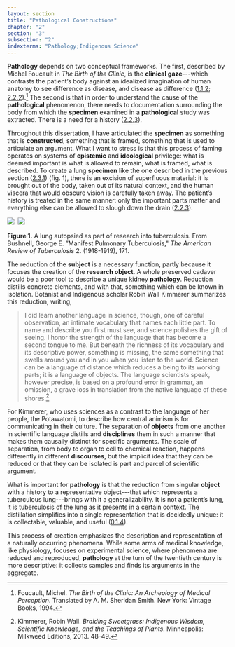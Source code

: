 ```yaml
---
layout: section
title: "Pathological Constructions"
chapter: "2"
section: "3"
subsection: "2"
indexterms: "Pathology;Indigenous Science"
---
```


<span data-tooltip aria-haspopup="true" class="has-tip" data-disable-hover="false" tabindex="1" title="Pathology refers to the study of aberrant phenomenon in the human body and how it is linked to human illness."><b>Pathology</b></span> depends on two conceptual frameworks. The first, described by Michel Foucault in *The Birth of the Clinic*, is the <span data-tooltip aria-haspopup="true" class="has-tip" data-disable-hover="false" tabindex="1" title="The clinical gaze refers to an ocular practice used by medical professionals to diagnose disease. It relies on a process of seeing the patient in relation to an idealized image of human anatomy. This process alienates the patient, turning them into a collection of pathologies rather than a human person."><b>clinical gaze</b></span>---which contrasts the patient’s body against an idealized imagination of human anatomy to see difference as disease, and disease as difference (<a href="{{ site.baseurl }}/dissertation/1_1_2}}">1.1.2</a>; <a href="{{ site.baseurl }}/dissertation/2_2_2}}">2.2.2</a>).[^fn1] The second is that in order to understand the cause of the <span data-tooltip aria-haspopup="true" class="has-tip" data-disable-hover="false" tabindex="1" title="Pathology refers to the study of aberrant phenomenon in the human body and how it is linked to human illness."><b>pathological</b></span> phenomenon, there needs to documentation surrounding the body from which the <span data-tooltip aria-haspopup="true" class="has-tip" data-disable-hover="false" tabindex="1" title="Specimen refers to any naturally occurring phenomenon that has been extracted from its original context and placed within a knowledge framework to understand and describe that phenomenon."><b>specimen</b></span> examined in a <span data-tooltip aria-haspopup="true" class="has-tip" data-disable-hover="false" tabindex="1" title="Pathology refers to the study of aberrant phenomenon in the human body and how it is linked to human illness."><b>pathological</b></span> study was extracted. There is a need for a history (<a href="{{ site.baseurl }}/dissertation/2_2_3}}">2.2.3</a>).

Throughout this dissertation, I have articulated the <span data-tooltip aria-haspopup="true" class="has-tip" data-disable-hover="false" tabindex="1" title="Specimen refers to any naturally occurring phenomenon that has been extracted from its original context and placed within a knowledge framework to understand and describe that phenomenon."><b>specimen</b></span> as something that is <span data-tooltip aria-haspopup="true" class="has-tip" data-disable-hover="false" tabindex="1" title="Social construction refers to a philosophical approach to ontology and epistemics, where human understandings of phenomena are dependent on a social agreement regarding how that phenomenon is interpreted."><b>constructed</b></span>, something that is framed, something that is used to articulate an argument. What I want to stress is that this process of faming operates on systems of <span data-tooltip aria-haspopup="true" class="has-tip" data-disable-hover="false" tabindex="1" title="Epistemics is a philosophical term referring to the study of knowledge. I use it to talk about the entwined practices of scientific culture, its arguments, and its methodologies."><b>epistemic</b></span> and <span data-tooltip aria-haspopup="true" class="has-tip" data-disable-hover="false" tabindex="1" title="Ideology refers to a generally agreed upon understanding of a phenomenon or cultural idea. Ideologies are like the air we breathe, in that they are pervasive and difficult to see without some framework to understand them."><b>ideological</b></span> privilege: what is deemed important is what is allowed to remain, what is framed, what is described. To create a lung <span data-tooltip aria-haspopup="true" class="has-tip" data-disable-hover="false" tabindex="1" title="Specimen refers to any naturally occurring phenomenon that has been extracted from its original context and placed within a knowledge framework to understand and describe that phenomenon."><b>specimen</b></span> like the one described in the previous section (<a href="{{ site.baseurl }}/dissertation/2_3_1}}">2.3.1</a>) (fig. 1), there is an excision of superfluous material: it is brought out of the body, taken out of its natural context, and the human viscera that would obscure vision is carefully taken away. The patient’s history is treated in the same manner: only the important parts matter and everything else can be allowed to slough down the drain (<a href="{{ site.baseurl }}/dissertation/2_2_3}}">2.2.3</a>).

<div class="card float-right half-width-image"><img id="TheAmericanReviewofTuberc2_1918-1919_193" class="opaque" src="{{ site.baseurl }}/assets/img/TheAmericanReviewofTuberc2_1918-1919_193_full.jpg">

<img id="TheAmericanReviewofTuberc2_1918-1919_193=-2TheAmericanReviewofTuberc2_1918-1919_193.jpg">

<img id="TheAmericanReviewofTuberc2_1918-1919_193" class="partially-opaque" src="{{ site.baseurl }}/assets/img/TheAmericanReviewofTuberc2_1918-1919_193_partial.jpg">

**Figure 1.** A lung autopsied as part of research into tuberculosis. From Bushnell, George E. ”Manifest Pulmonary Tuberculosis," *The American Review of Tuberculosis* 2. (1918-1919), 171.

</b></span>

The reduction of the <span data-tooltip aria-haspopup="true" class="has-tip" data-disable-hover="false" tabindex="1" title="I use the term 'research subject' to refer to a specific relationship between a researcher and the person or people they research. The 'subject' is a pun on the monarchal subject, someone who has no agency under the spectacular power of the sovereign. In this relationship, the researcher has power over their research subject to define and describe the person within a set knowledge system."><b>subject</b></span> is a necessary function, partly because it focuses the creation of the <span data-tooltip aria-haspopup="true" class="has-tip" data-disable-hover="false" tabindex="1" title="I use the term research object to refer to a  relationship between a researcher and what they research. An object is a non-human thing that a researcher can define or characterize within a disciplinary field or discourse."><b>research object</b></span>. A whole preserved cadaver would be a poor tool to describe a unique kidney <span data-tooltip aria-haspopup="true" class="has-tip" data-disable-hover="false" tabindex="1" title="Pathology refers to the study of aberrant phenomenon in the human body and how it is linked to human illness."><b>pathology</b></span>. Reduction distills concrete elements, and with that, something which can be known in isolation. Botanist and Indigenous scholar Robin Wall Kimmerer summarizes this reduction, writing,

>I did learn another language in science, though, one of careful observation, an intimate vocabulary that names each little part. To name and describe you first must see, and science polishes the gift of seeing. I honor the strength of the language that has become a second tongue to me. But beneath the richness of its vocabulary and its descriptive power, something is missing, the same something that swells around you and in you when you listen to the world. Science can be a language of distance which reduces a being to its working parts; it is a language of objects. The language scientists speak, however precise, is based on a profound error in grammar, an omission, a grave loss in translation from the native language of these shores.[^fn2]

For Kimmerer, who uses sciences as a contrast to the language of her people, the Potawatomi, to describe how central animism is for communicating in their culture. The separation of <span data-tooltip aria-haspopup="true" class="has-tip" data-disable-hover="false" tabindex="1" title="I use the term research object to refer to a  relationship between a researcher and what they research. An object is a non-human thing that a researcher can define or characterize within a disciplinary field or discourse."><b>objects</b></span> from one another in scientific language distills and <span data-tooltip aria-haspopup="true" class="has-tip" data-disable-hover="false" tabindex="1" title="Discipline is used here in the Foucauldian sense. It is a pun that links forced discipline with the idea of a discipline of knowledge. Disciplining is a process where certain phenomena are made understandable through demarcation and definition in an academic field."><b>disciplines</b></span> them in such a manner that makes them causally distinct for specific arguments. The scale of separation, from body to organ to cell to chemical reaction, happens differently in different <span data-tooltip aria-haspopup="true" class="has-tip" data-disable-hover="false" tabindex="1" title="Discourse refers to a scholarly conversation which occurs in a field of knowledge production. I use it in a Foucauldian sense, to convey the agreed upon modes and objects of discussion which are taken for granted in a community or scholarly field."><b>discourses</b></span>, but the implicit idea that they can be reduced or that they can be isolated is part and parcel of scientific argument.

What is important for <span data-tooltip aria-haspopup="true" class="has-tip" data-disable-hover="false" tabindex="1" title="Pathology refers to the study of aberrant phenomenon in the human body and how it is linked to human illness."><b>pathology</b></span> is that the reduction from singular <span data-tooltip aria-haspopup="true" class="has-tip" data-disable-hover="false" tabindex="1" title="I use the term research object to refer to a  relationship between a researcher and what they research. An object is a non-human thing that a researcher can define or characterize within a disciplinary field or discourse."><b>object</b></span> with a history to a representative object---that which represents a tuberculous lung---brings with it a generalizability. It is not a patient’s lung, it is tuberculosis of the lung as it presents in a certain context. The distillation simplifies into a single representation that is decidedly unique: it is collectable, valuable, and useful (<a href="{{ site.baseurl }}/dissertation/0_1_4}}">0.1.4</a>).

This process of creation emphasizes the description and representation of a naturally occurring phenomena. While some arms of medical knowledge, like physiology, focuses on experimental science, where phenomena are reduced and reproduced, <span data-tooltip aria-haspopup="true" class="has-tip" data-disable-hover="false" tabindex="1" title="Pathology refers to the study of aberrant phenomenon in the human body and how it is linked to human illness."><b>pathology</b></span> at the turn of the twentieth century is more descriptive: it collects samples and finds its arguments in the aggregate.

[^fn1]: Foucault, Michel. *The Birth of the Clinic: An Archeology of Medical Perception*. Translated by A. M. Sheridan Smith. New York: Vintage Books, 1994.

[^fn2]: Kimmerer, Robin Wall. *Braiding Sweetgrass: Indigenous Wisdom, Scientific Knowledge, and the Teachings of Plants*. Minneapolis: Milkweed Editions, 2013. 48-49.